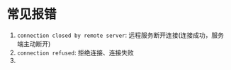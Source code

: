 # 常见报错


1. `connection closed by remote server`: 远程服务断开连接(连接成功，服务端主动断开)
2. `connection refused`: 拒绝连接、连接失败
3. 
